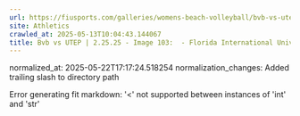 ```yaml
---
url: https://fiusports.com/galleries/womens-beach-volleyball/bvb-vs-utep-2-25-25/image-103/356/62783/
site: Athletics
crawled_at: 2025-05-13T10:04:43.144067
title: Bvb vs UTEP | 2.25.25 - Image 103:  - Florida International University
---
```

normalized_at: 2025-05-22T17:17:24.518254
normalization_changes: Added trailing slash to directory path

Error generating fit markdown: '<' not supported between instances of 'int' and 'str'